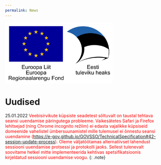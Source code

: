 ```yaml
---
permalink: News
---
```


<img src='img/el_regionaalarengu_fond_horisontaalne.jpg' width="350" height="200" alt="Euroopa Liit Euroopa Regionaalarengu Fond"/>

# Uudised
25.01.2022 <span style="color:red">Veebisirvikute küpsiste seadetest sõltuvalt on taustal tehtava seansi uuendamise päringutega probleeme. Vaikesätetes Safari ja Firefox lehitsejad (ning Chrome incognito režiim) ei edasta vajalikke küpsiseid domeenide vahelistel ümbersuunamistel mille tulemusel ei õnnestu seansi uuendamine (https://e-gov.github.io/GOVSSO/TechnicalSpecification#42-session-update-process). Oleme väljatöötamas alternatiivset lahendust sessiooni uuendamise protsessi ja protokolli jaoks. Sellest tulenevalt soovitame hetkel mitte implementeerida kehtivas spetsifikatsioonis kirjeldatud sessiooni uuendamise voogu.</span>
{: .note}
